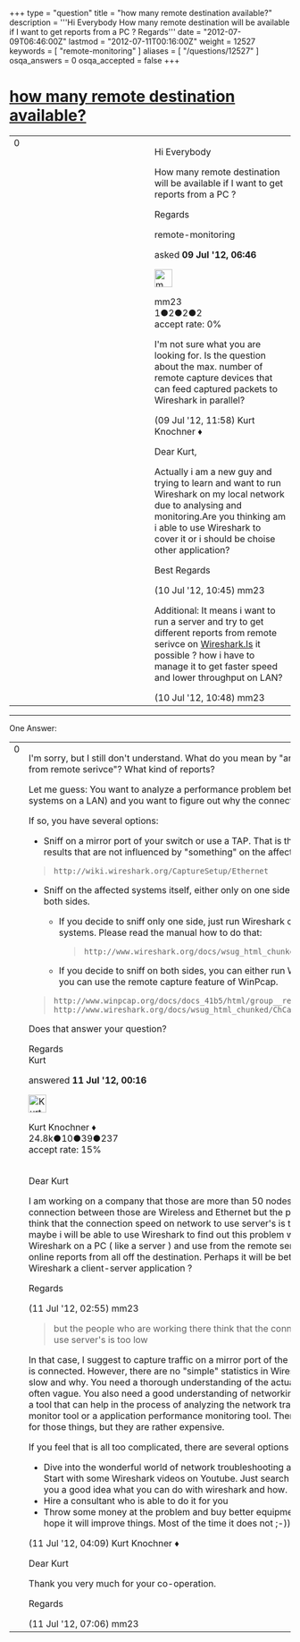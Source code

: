 +++
type = "question"
title = "how many remote destination available?"
description = '''Hi Everybody How many remote destination will be available if I want to get reports from a PC ? Regards'''
date = "2012-07-09T06:46:00Z"
lastmod = "2012-07-11T00:16:00Z"
weight = 12527
keywords = [ "remote-monitoring" ]
aliases = [ "/questions/12527" ]
osqa_answers = 0
osqa_accepted = false
+++

<div class="headNormal">

# [how many remote destination available?](/questions/12527/how-many-remote-destination-available)

</div>

<div id="main-body">

<div id="askform">

<table id="question-table" style="width:100%;"><colgroup><col style="width: 50%" /><col style="width: 50%" /></colgroup><tbody><tr class="odd"><td style="width: 30px; vertical-align: top"><div class="vote-buttons"><div id="post-12527-score" class="post-score" title="current number of votes">0</div><div id="favorite-count" class="favorite-count"></div></div></td><td><div id="item-right"><div class="question-body"><p>Hi Everybody</p><p>How many remote destination will be available if I want to get reports from a PC ?</p><p>Regards</p></div><div id="question-tags" class="tags-container tags">remote-monitoring</div><div id="question-controls" class="post-controls"></div><div class="post-update-info-container"><div class="post-update-info post-update-info-user"><p>asked <strong>09 Jul '12, 06:46</strong></p><img src="https://secure.gravatar.com/avatar/47a7e698e00a2e039822404128b814f9?s=32&amp;d=identicon&amp;r=g" class="gravatar" width="32" height="32" alt="mm23&#39;s gravatar image" /><p>mm23<br />
<span class="score" title="1 reputation points">1</span><span title="2 badges"><span class="badge1">●</span><span class="badgecount">2</span></span><span title="2 badges"><span class="silver">●</span><span class="badgecount">2</span></span><span title="2 badges"><span class="bronze">●</span><span class="badgecount">2</span></span><br />
<span class="accept_rate" title="Rate of the user&#39;s accepted answers">accept rate:</span> <span title="mm23 has no accepted answers">0%</span></p></div></div><div id="comments-container-12527" class="comments-container"><span id="12532"></span><div id="comment-12532" class="comment"><div id="post-12532-score" class="comment-score"></div><div class="comment-text"><p>I'm not sure what you are looking for. Is the question about the max. number of remote capture devices that can feed captured packets to Wireshark in parallel?</p></div><div id="comment-12532-info" class="comment-info"><span class="comment-age">(09 Jul '12, 11:58)</span> Kurt Knochner ♦</div></div><span id="12565"></span><div id="comment-12565" class="comment"><div id="post-12565-score" class="comment-score"></div><div class="comment-text"><p>Dear Kurt,</p><p>Actually i am a new guy and trying to learn and want to run Wireshark on my local network due to analysing and monitoring.Are you thinking am i able to use Wireshark to cover it or i should be choise other application?</p><p>Best Regards</p></div><div id="comment-12565-info" class="comment-info"><span class="comment-age">(10 Jul '12, 10:45)</span> mm23</div></div><span id="12566"></span><div id="comment-12566" class="comment"><div id="post-12566-score" class="comment-score"></div><div class="comment-text"><p>Additional: It means i want to run a server and try to get different reports from remote serivce on <a href="http://Wireshark.Is">Wireshark.Is</a> it possible ? how i have to manage it to get faster speed and lower throughput on LAN?</p></div><div id="comment-12566-info" class="comment-info"><span class="comment-age">(10 Jul '12, 10:48)</span> mm23</div></div></div><div id="comment-tools-12527" class="comment-tools"></div><div class="clear"></div><div id="comment-12527-form-container" class="comment-form-container"></div><div class="clear"></div></div></td></tr></tbody></table>

------------------------------------------------------------------------

<div class="tabBar">

<span id="sort-top"></span>

<div class="headQuestions">

One Answer:

</div>

</div>

<span id="12589"></span>

<div id="answer-container-12589" class="answer">

<table style="width:100%;"><colgroup><col style="width: 50%" /><col style="width: 50%" /></colgroup><tbody><tr class="odd"><td style="width: 30px; vertical-align: top"><div class="vote-buttons"><div id="post-12589-score" class="post-score" title="current number of votes">0</div></div></td><td><div class="item-right"><div class="answer-body"><p>I'm sorry, but I still don't understand. What do you mean by "and try to get different reports from remote serivce"? What kind of reports?</p><p>Let me guess: You want to analyze a performance problem between two locations (or two systems on a LAN) and you want to figure out why the connections are slow. Right?</p><p>If so, you have several options:</p><ul><li>Sniff on a mirror port of your switch or use a TAP. That is the preferred method to get results that are not influenced by "something" on the affected systems itself. See here:</li></ul><blockquote><p><code>http://wiki.wireshark.org/CaptureSetup/Ethernet</code></p></blockquote><ul><li><p>Sniff on the affected systems itself, either only on one side of the communication or on both sides.<br />
</p><ul><li><p>If you decide to sniff only one side, just run Wireshark on one of the affected systems. Please read the manual how to do that:</p><blockquote><p><code>http://www.wireshark.org/docs/wsug_html_chunked/</code></p></blockquote></li><li>If you decide to sniff on both sides, you can either run Wireshark on both machines or you can use the remote capture feature of WinPcap.</li></ul></li></ul><blockquote><p><code>http://www.winpcap.org/docs/docs_41b5/html/group__remote.html</code><br />
<code>http://www.wireshark.org/docs/wsug_html_chunked/ChCapInterfaceRemoteSection.html</code><br />
</p></blockquote><p>Does that answer your question?</p><p>Regards<br />
Kurt</p></div><div class="answer-controls post-controls"></div><div class="post-update-info-container"><div class="post-update-info post-update-info-user"><p>answered <strong>11 Jul '12, 00:16</strong></p><img src="https://secure.gravatar.com/avatar/23b7bf5b13bc2c98b2e8aa9869ca5d75?s=32&amp;d=identicon&amp;r=g" class="gravatar" width="32" height="32" alt="Kurt%20Knochner&#39;s gravatar image" /><p>Kurt Knochner ♦<br />
<span class="score" title="24767 reputation points"><span>24.8k</span></span><span title="10 badges"><span class="badge1">●</span><span class="badgecount">10</span></span><span title="39 badges"><span class="silver">●</span><span class="badgecount">39</span></span><span title="237 badges"><span class="bronze">●</span><span class="badgecount">237</span></span><br />
<span class="accept_rate" title="Rate of the user&#39;s accepted answers">accept rate:</span> <span title="Kurt Knochner has 344 accepted answers">15%</span> </br></br></p></div></div><div id="comments-container-12589" class="comments-container"><span id="12598"></span><div id="comment-12598" class="comment"><div id="post-12598-score" class="comment-score"></div><div class="comment-text"><p>Dear Kurt</p><p>I am working on a company that those are more than 50 nodes( LAPTOP and PC's).The connection between those are Wireless and Ethernet but the people who are working there think that the connection speed on network to use server's is too low therefore i thought maybe i will be able to use Wireshark to find out this problem which means i have to run a Wireshark on a PC ( like a server ) and use from the remote service on Wireshark to get online reports from all off the destination. Perhaps it will be better to aks you that is the Wireshark a client-server application ?</p><p>Regards</p></div><div id="comment-12598-info" class="comment-info"><span class="comment-age">(11 Jul '12, 02:55)</span> mm23</div></div><span id="12604"></span><div id="comment-12604" class="comment"><div id="post-12604-score" class="comment-score"></div><div class="comment-text"><blockquote><p>but the people who are working there think that the connection speed on network to use server's is too low</p></blockquote><p>In that case, I suggest to capture traffic on a mirror port of the switch where those server(s) is connected. However, there are no "simple" statistics in Wireshark that will tell you what is slow and why. You need a thorough understanding of the actual problem as user reports are often vague. You also need a good understanding of networking protocols. Wireshark is just a tool that can help in the process of analyzing the network traffic it's not a network health monitor tool or a application performance monitoring tool. There are commercial solutions for those things, but they are rather expensive.</p><p>If you feel that is all too complicated, there are several options (in the mentioned order) ;-)</p><ul><li>Dive into the wonderful world of network troubleshooting and learn how to do it yourself. Start with some Wireshark videos on Youtube. Just search for Wireshark. They will give you a good idea what you can do with wireshark and how.</li><li>Hire a consultant who is able to do it for you</li><li>Throw some money at the problem and buy better equipment (network, server) in the hope it will improve things. Most of the time it does not ;-))</li></ul></div><div id="comment-12604-info" class="comment-info"><span class="comment-age">(11 Jul '12, 04:09)</span> Kurt Knochner ♦</div></div><span id="12632"></span><div id="comment-12632" class="comment"><div id="post-12632-score" class="comment-score"></div><div class="comment-text"><p>Dear Kurt</p><p>Thank you very much for your co-operation.</p><p>Regards</p></div><div id="comment-12632-info" class="comment-info"><span class="comment-age">(11 Jul '12, 07:06)</span> mm23</div></div></div><div id="comment-tools-12589" class="comment-tools"></div><div class="clear"></div><div id="comment-12589-form-container" class="comment-form-container"></div><div class="clear"></div></div></td></tr></tbody></table>

</div>

<div class="paginator-container-left">

</div>

</div>

</div>

